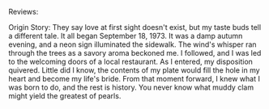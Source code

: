 Reviews:



Origin Story:
They say love at first sight doesn't exist, but my taste buds tell a different tale. It all began September 18, 1973. It was a damp autumn evening, and a neon sign illuminated the sidewalk. The wind's whisper ran through the trees as a savory aroma beckoned me. I followed, and I was led to the welcoming doors of a local restaurant. As I entered, my disposition quivered. Little did I know, the contents of my plate would fill the hole in my heart and become my life's bride. From that moment forward, I knew what I was born to do, and the rest is history. You never know what muddy clam might yield the greatest of pearls.